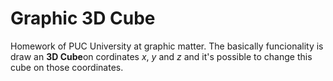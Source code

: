 # Graphic 3D Cube
Homework of PUC University at graphic matter. The basically funcionality is draw an **3D Cube**on cordinates _x_, _y_ and _z_ and it's possible to change this cube on those coordinates.
